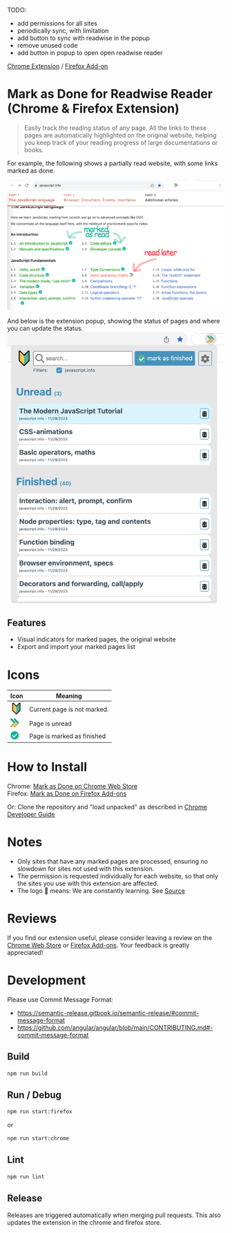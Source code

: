 TODO: 
- add permissions for all sites
- periodically sync, with limitation
- add button to sync with readwise in the popup
- remove unused code
- add button in popup to open open readwise reader

[Chrome Extension](https://chrome.google.com/webstore/detail/mark-as-done/eamfmbodggklinbmhfgeogcpebhfoojb?hl=de)  /  [Firefox Add-on](https://addons.mozilla.org/en-US/firefox/addon/mark-as-done/)

# Mark as Done for Readwise Reader (Chrome & Firefox Extension)

> Easily track the reading status of any page. 
> All the links to these pages are automatically highlighted on the original website, 
> helping you keep track of your reading progress of large documentations or books.


For example, the following shows a partially read website, with some links marked as done. 

 ![](docs/example.png) 

And below is the extension popup, showing the status of pages and where you can update the status.
![](docs/screenshot-popup.png)



## Features

  -  Visual indicators for marked pages, the original website
  -  Export and import your marked pages list

# Icons
| Icon | Meaning                     |
| --- |-----------------------------|
| <img src="images/icon-none.png" width=30> | Current page is not marked. |
| <img src="images/icon-todo.png" width=20> | Page is unread              |
| <img src="images/icon-done.png" width=20> | Page is marked as finished  |


# How to Install

Chrome: [Mark as Done on Chrome Web Store](https://chrome.google.com/webstore/detail/mark-as-done/eamfmbodggklinbmhfgeogcpebhfoojb?hl=de)  
Firefox: [Mark as Done on Firefox Add-ons](https://addons.mozilla.org/en-US/firefox/addon/mark-as-done/)

Or: Clone the repository and "load unpacked" as described in [Chrome Developer Guide](https://developer.chrome.com/docs/extensions/mv3/getstarted/#manifest)

# Notes

* Only sites that have any marked pages are processed, ensuring no slowdown for sites not used with this extension.
* The permission is requested individually for each website, so that only the sites you use with this extension are affected.
* The logo 🔰 means: We are constantly learning. See [Source](https://emojipedia.org/japanese-symbol-for-beginner/)

# Reviews
If you find our extension useful, please consider leaving a review on the 
[Chrome Web Store](https://chrome.google.com/webstore/detail/mark-as-done/eamfmbodggklinbmhfgeogcpebhfoojb?hl=de) or 
[Firefox Add-ons](https://addons.mozilla.org/en-US/firefox/addon/mark-as-done/). Your feedback is greatly appreciated!


# Development

Please use  Commit Message Format: 
- https://semantic-release.gitbook.io/semantic-release/#commit-message-format  
- https://github.com/angular/angular/blob/main/CONTRIBUTING.md#-commit-message-format  

## Build

```bash
npm run build
```

## Run / Debug

```bash
npm run start:firefox
```

or 

```bash
npm run start:chrome
```

## Lint

```bash
npm run lint
```

## Release

Releases are triggered automatically when merging pull requests. This also updates the extension in the chrome and firefox store. 

